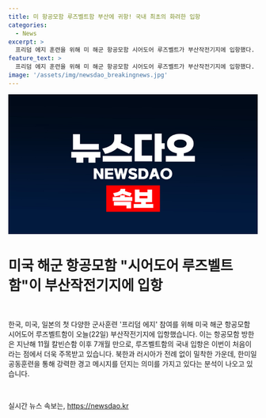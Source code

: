 ```yaml
---
title: 미 항공모함 루즈벨트함 부산에 귀항! 국내 최초의 화려한 입항
categories:
  - News
excerpt: >
  프리덤 에지 훈련을 위해 미 해군 항공모함 시어도어 루즈벨트가 부산작전기지에 입항했다. 이는 루즈벨트함의 국내 입항이 처음이자, 북한과 러시아의 밀착으로 인해 한미일 공동훈련의 강력한 경고 메시지를 의미한다.
feature_text: >
  프리덤 에지 훈련을 위해 미 해군 항공모함 시어도어 루즈벨트가 부산작전기지에 입항했다. 이는 루즈벨트함의 국내 입항이 처음이자, 북한과 러시아의 밀착으로 인해 한미일 공동훈련의 강력한 경고 메시지를 의미한다.
image: '/assets/img/newsdao_breakingnews.jpg'
---
```


<p><img src="/assets/img/newsdao_breakingnews.jpg" alt="implanttips 속보" /></p>

<h1>미국 해군 항공모함 "시어도어 루즈벨트함"이 부산작전기지에 입항</h1>

<p data-ke-size="size16">&nbsp;</p>

<p data-ke-size="size16">한국, 미국, 일본의 첫 다양한 군사훈련 '프리덤 에지' 참여를 위해 미국 해군 항공모함 시어도어 루즈벨트함이 오늘(22일) 부산작전기지에 입항했습니다. 이는 항공모함 방한은 지난해 11월 칼빈슨함 이후 7개월 만으로, 루즈벨트함의 국내 입항은 이번이 처음이라는 점에서 더욱 주목받고 있습니다. 북한과 러시아가 전례 없이 밀착한 가운데, 한미일 공동훈련을 통해 강력한 경고 메시지를 던지는 의미를 가지고 있다는 분석이 나오고 있습니다.</p>

<p data-ke-size="size16">&nbsp;</p>
실시간 뉴스 속보는, <a href="https://newsdao.kr" rel="dofollow">https://newsdao.kr</a>


